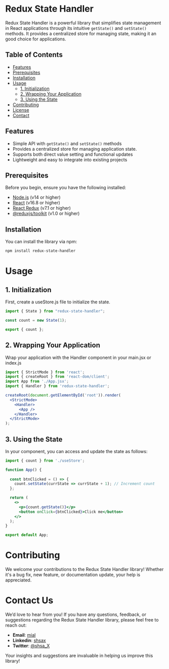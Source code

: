 # Redux State Handler

Redux State Handler is a powerful library that simplifies state management in React applications through its intuitive `getState()` and `setState()` methods. It provides a centralized store for managing state, making it an good choice for applications.

## Table of Contents

- [Features](#features)
- [Prerequisites](#prerequisites)
- [Installation](#installation)
- [Usage](#usage)
  - [1. Initialization](#1-initialization)
  - [2. Wrapping Your Application](#2-wrapping-your-application)
  - [3. Using the State](#3-using-the-state)
- [Contributing](#contributing)
- [License](#license)
- [Contact](#contact)


## Features

- Simple API with `getState()` and `setState()` methods
- Provides a centralized store for managing application state.
- Supports both direct value setting and functional updates
- Lightweight and easy to integrate into existing projects

## Prerequisites

Before you begin, ensure you have the following installed:

- [Node.js](https://nodejs.org/) (v14 or higher)
- [React](https://reactjs.org/) (v16.8 or higher)
- [React Redux](https://react-redux.js.org/) (v7.1 or higher)
- [@reduxjs/toolkit](https://redux-toolkit.js.org/) (v1.0 or higher)

## Installation

You can install the library via npm:

```bash
npm install redux-state-handler
```



# Usage

## 1. Initialization

First, create a useStore.js file to initialize the state.

```useStore.js
import { State } from "redux-state-handler";

const count = new State(1);

export { count };
```


## 2. Wrapping Your Application

Wrap your application with the Handler component in your main.jsx or index.js

```main.jsx
import { StrictMode } from 'react';
import { createRoot } from 'react-dom/client';
import App from './App.jsx';
import { Handler } from 'redux-state-handler';

createRoot(document.getElementById('root')).render(
  <StrictMode>
    <Handler>
      <App />
    </Handler>
  </StrictMode>
);

```

## 3. Using the State

In your component, you can access and update the state as follows:

```App.jsx
import { count } from './useStore';

function App() {
  
  const btnClicked = () => {
    count.setState(currState => currState + 1); // Increment count
  };

  return (
    <>
      <p>{count.getState()}</p>
      <button onClick={btnClicked}>Click me</button>
    </>
  );
}

export default App;


```



# Contributing

We welcome your contributions to the Redux State Handler library! Whether it's a bug fix, new feature, or documentation update, your help is appreciated.


# Contact Us

We’d love to hear from you! If you have any questions, feedback, or suggestions regarding the Redux State Handler library, please feel free to reach out:

- **Email**: [mial](mailto:shivamsahu.tech@gmail.com)
- **Linkedin**: [shsax](https://www.linkedin.com/in/shsax)
- **Twitter**: [@shsa_X](https://x.com/shsa_X)

Your insights and suggestions are invaluable in helping us improve this library!



